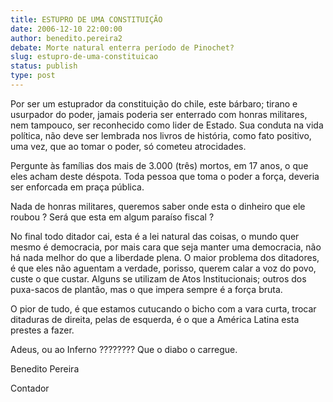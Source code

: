 ```yaml
---
title: ESTUPRO DE UMA CONSTITUIÇÃO
date: 2006-12-10 22:00:00
author: benedito.pereira2
debate: Morte natural enterra período de Pinochet?
slug: estupro-de-uma-constituicao
status: publish 
type: post
---
```


Por ser um estuprador da constituição do chile, este bárbaro; tirano e usurpador do poder, jamais poderia ser enterrado com honras militares, nem tampouco, ser reconhecido como lider de Estado. Sua conduta na vida política, não deve ser lembrada nos livros de história, como fato positivo, uma vez, que ao tomar o poder, só cometeu atrocidades.  

  

Pergunte às famílias dos mais de 3.000 (três) mortos, em 17 anos, o que eles acham deste déspota. Toda pessoa que toma o poder a força, deveria ser enforcada em praça pública.  

  

Nada de honras militares, queremos saber onde esta o dinheiro que ele roubou ? Será que esta em algum paraíso fiscal ?  

  

No final todo ditador cai, esta é a lei natural das coisas, o mundo quer mesmo é democracia, por mais cara que seja manter uma democracia, não há nada melhor do que a liberdade plena. O maior problema dos ditadores, é que eles não aguentam a verdade, porisso, querem calar a voz do povo, custe o que custar. Alguns se utilizam de Atos Institucionais; outros dos puxa-sacos de plantão, mas o que impera sempre é a força bruta.  

  

O pior de tudo, é que estamos cutucando o bicho com a vara curta, trocar ditaduras de direita, pelas de esquerda, é o que a América Latina esta prestes a fazer.  

  

Adeus, ou ao Inferno ???????? Que o diabo o carregue.  

  

Benedito Pereira  

Contador  

